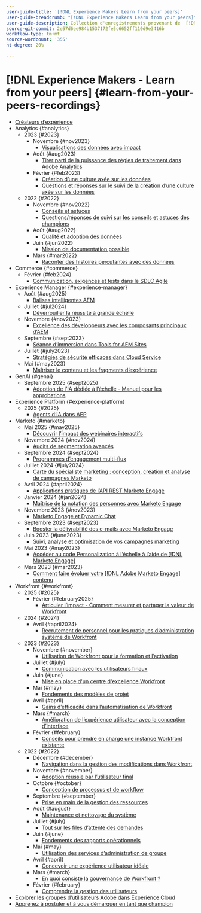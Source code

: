```yaml
---
user-guide-title: '[!DNL Experience Makers Learn from your peers]'
user-guide-breadcrumb: "[!DNL Experience Makers Learn from your peers]"
user-guide-description: Collection d'enregistrements provenant de  [!DNL Experience Makers Learn from your peers]
source-git-commit: 2e57d6ee984b1537172fe5c6652ff110d9e3416b
workflow-type: tm+mt
source-wordcount: '355'
ht-degree: 20%

---
```



# [!DNL Experience Makers - Learn from your peers] {#learn-from-your-peers-recordings}

+ [Créateurs d’expérience](overview.md)
+ Analytics {#analytics}
   + 2023 {#2023}
      + Novembre {#nov2023}
         + [Visualisations des données avec impact](analytics/nov2023/impactful-data-visualizations.md)
      + Août {#aug2023}
         + [Tirer parti de la puissance des règles de traitement dans Adobe Analytics](analytics/aug2023/processing-rules.md)
      + Février {#feb2023}
         + [Création d’une culture axée sur les données](analytics/feb2023/data-driven-culture.md)
         + [Questions et réponses sur le suivi de la création d’une culture axée sur les données](analytics/feb2023/data-driven-culture-q-and-a.md)
   + 2022 {#2022}
      + Novembre {#nov2022}
         + [Conseils et astuces](analytics/nov2022/tips-and-tricks.md)
         + [Questions/réponses de suivi sur les conseils et astuces des champions](analytics/nov2022/tips-and-tricks-q-and-a.md)
      + Août {#aug2022}
         + [Qualité et adoption des données](analytics/aug2022/data-quality.md)
      + Juin {#jun2022}
         + [Mission de documentation possible](analytics/june2022/mission-possible.md)
      + Mars {#mar2022}
         + [Raconter des histoires percutantes avec des données](analytics/mar2022/stories-with-data.md)
+ Commerce {#commerce}
   + Février {#feb2024}
      + [Communication, exigences et tests dans le SDLC Agile](commerce/2024/agile-sdlc.md)
+ Experience Manager {#experience-manager}
   + Août {#aug2025}
      + [Balises intelligentes AEM](experience-manager/aug2025/smart-tags.md)
   + Juillet {#jul2024}
      + [Déverrouiller la réussite à grande échelle](experience-manager/july2024/global-digital-presence.md)
   + Novembre {#nov2023}
      + [Excellence des développeurs avec les composants principaux d’AEM](experience-manager/nov2023/core-components.md)
   + Septembre {#sept2023}
      + [Séance d’immersion dans Tools for AEM Sites](experience-manager/sept2023/aem-sites-tools.md)
   + Juillet {#july2023}
      + [ Stratégies de sécurité efficaces dans Cloud Service ](experience-manager/july2023/effective-security-strategies-in-cloud-service.md)
   + Mai {#may2023}
      + [Maîtriser le contenu et les fragments d’expérience](experience-manager/may2023/mastering-content-and-experience-fragments.md)
+ GenAI {#genai}
   + Septembre 2025 {#sept2025}
      + [Adoption de l’IA dédiée à l’échelle - Manuel pour les approbations](genai/sept2025/scale-ai-adoption-a-playbook-for-approvals.md)
+ Experience Platform {#experience-platform}
   + 2025 {#2025}
      + [Agents d’IA dans AEP](platform/ai-agents.md)
+ Marketo {#marketo}
   + Mai 2025 {#may2025}
      + [Découvrir l’impact des webinaires interactifs](marketo/may2025/interactive-webinars.md)
   + Novembre 2024 {#nov2024}
      + [Audits de segmentation avancés](marketo/nov2024/advanced-segmentation.md)
   + Septembre 2024 {#sept2024}
      + [Programmes d’engagement multi-flux](marketo/sept2024/multi-stream-engagement-programs.md)
   + Juillet 2024 {#july2024}
      + [Carte du spécialiste marketing : conception, création et analyse de campagnes Marketo](marketo/july2024/marketers-map-marketo-campaigns.md)
   + Avril 2024 {#april2024}
      + [Applications pratiques de l’API REST Marketo Engage](marketo/april2024/practical-applications-of-marketo-engage-rest-api.md)
   + Janvier 2024 {#jan2024}
      + [Maîtrise de la notation des personnes avec Marketo Engage](marketo/jan2024/person-scoring-mastery.md)
   + Novembre 2023 {#nov2023}
      + [Marketo Engage et Dynamic Chat](marketo/nov2023/dynamic-chat.md)
   + Septembre 2023 {#sept2023}
      + [Booster la délivrabilité des e-mails avec Marketo Engage](marketo/sept2023/email-deliverability.md)
   + Juin 2023 {#june2023}
      + [Suivi, analyse et optimisation de vos campagnes marketing](marketo/june2023/marketing-campaigns.md)
   + Mai 2023 {#may2023}
      + [Accéder au code Personalization à l’échelle à l’aide de  [!DNL Marketo Engage]](marketo/may2023/personalization-at-scale.md)
   + Mars 2023 {#mar2023}
      + [Comment faire évoluer votre  [!DNL Adobe Marketo Engage]  contenu](marketo/mar2023/templates-tokens-teamwork.md)
+ Workfront {#workfront}
   + 2025 {#2025}
      + Février {#february2025}
         + [Articuler l’impact - Comment mesurer et partager la valeur de Workfront](workfront/2025/how-to-measure-and-share-workfront-value.md)
   + 2024 {#2024}
      + Avril {#april2024}
         + [Recrutement de personnel pour les pratiques d’administration système de Workfront](workfront/2024/04/staffing-your-workfront-system-admin-practice.md)
   + 2023 {#2023}
      + Novembre {#november}
         + [Utilisation de Workfront pour la formation et l’activation](workfront/2023/11/using-workfront-for-training-and-enablement.md)
      + Juillet {#july}
         + [Communication avec les utilisateurs finaux](workfront/2023/07/communicating-with-end-users.md)
      + Juin {#june}
         + [Mise en place d&#39;un centre d&#39;excellence Workfront](workfront/2023/06/establishing-a-workfront-center-of-excellence.md)
      + Mai {#may}
         + [Fondements des modèles de projet](workfront/2023/05/foundations-of-project-templates.md)
      + Avril {#april}
         + [Gains d’efficacité dans l’automatisation de Workfront](workfront/2023/04/finding-efficiencies-in-workfront-automation.md)
      + Mars {#march}
         + [Amélioration de l’expérience utilisateur avec la conception d’interface](workfront/2023/03/improving-user-experience-with-interface-design.md)
      + Février {#february}
         + [Conseils pour prendre en charge une instance Workfront existante](workfront/2023/02/tips-for-taking-over-an-existing-workfront-instance.md)
   + 2022 {#2022}
      + Décembre {#december}
         + [Navigation dans la gestion des modifications dans Workfront](workfront/2022/12/navigating-change-management.md)
      + Novembre {#november}
         + [Adoption réussie par l’utilisateur final](workfront/2022/11/successful-end-user-adoption.md)
      + Octobre {#october}
         + [Conception de processus et de workflow](workfront/2022/10/workflow-and-process-design.md)
      + Septembre {#september}
         + [Prise en main de la gestion des ressources](workfront/2022/09/getting-started-with-resource-management.md)
      + Août {#august}
         + [Maintenance et nettoyage du système](workfront/2022/08/system-maintenance-and-cleanup.md)
      + Juillet {#july}
         + [Tout sur les files d’attente des demandes](workfront/2022/07/all-about-request-queues.md)
      + Juin {#june}
         + [Fondements des rapports opérationnels](workfront/2022/06/foundations-of-operational-reporting.md)
      + Mai {#may}
         + [Utilisation des services d’administration de groupe](workfront/2022/05/leveraging-the-group-admin.md)
      + Avril {#april}
         + [Concevoir une expérience utilisateur idéale](workfront/2022/04/designing-an-ideal-user-experience.md)
      + Mars {#march}
         + [En quoi consiste la gouvernance de Workfront ?](workfront/2022/03/what-is-workfront-governance.md)
      + Février {#february}
         + [Comprendre la gestion des utilisateurs](workfront/2022/02/understanding-user-management.md)
+ [Explorer les groupes d’utilisateurs Adobe dans Experience Cloud](./adobe-user-groups.md)
+ [Apprenez à postuler et à vous démarquer en tant que champion](./adobe-champion-application.md)
